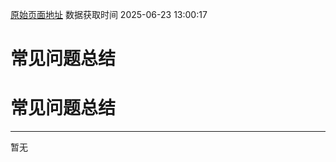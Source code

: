 [原始页面地址](https://docs.ekuaibao.com/docs/open-api/tools/question-answer)
数据获取时间 2025-06-23 13:00:17

# 常见问题总结

# 常见问题总结  
  
* * *

暂无
